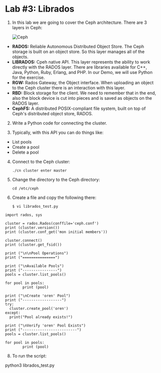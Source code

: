 # Lab #3: Librados

1. In this lab we are going to cover the Ceph architecture. There are 3 layers in Ceph:

    ![Ceph](https://raw.githubusercontent.com/avimorgm/k8s/master/images/blockStorage_orang23e_232320x242_0.png)

  - **RADOS:** Reliable Autonomous Distributed Object Store. The Ceph storage is built on an object store. So this layer manages all of the objects.
  - **LIBRADOS:** Cpeh native API. This layer represents the ability to work directly with the RADOS layer. There are libraries available for C++, Java, Python, Ruby, Erlang, and PHP. In our Demo, we will use Python for the exercise.
  - **RGW:** Rados Gateway, the Object interface. When uploading an object to the Ceph cluster there is an interaction with this layer.
  - **RBD:** Block storage for the client. We need to remember that in the end, also the block device is cut into pieces and is saved as objects on the RADOS layer.
  - **CephFS:** A distributed POSIX-compliant file system, built on top of Ceph's distributed object store, RADOS.
  
2. Write a Python code for connecting the cluster.

3. Typically, with this API you can do things like: 

  - List pools
  - Create a pool
  - Delete a pool
  
  4. Connect to the Ceph cluster:
  
      ```
      ./cn cluster enter master
      ```
      
5. Change the directory to the Ceph directory:

    ```
    cd /etc/ceph
    ```
    
6. Create a file and copy the following there:

    ```
    $ vi librados_test.py
    ```

```
import rados, sys

cluster = rados.Rados(conffile='ceph.conf')
print (cluster.version())
print (cluster.conf_get('mon initial members'))

cluster.connect()
print (cluster.get_fsid())

print ("\n\nPool Operations")
print ("===============")

print ("\nAvailable Pools")
print ("----------------")
pools = cluster.list_pools()

for pool in pools:
        print (pool)

print ("\nCreate 'oren' Pool")
print ("------------------")
try:
  cluster.create_pool('oren')
except:
  print("Pool already exists!")

print ("\nVerify 'oren' Pool Exists")
print ("-------------------------")
pools = cluster.list_pools()

for pool in pools:
        print (pool)
```
    
8. To run the script:

python3 librados_test.py
    
